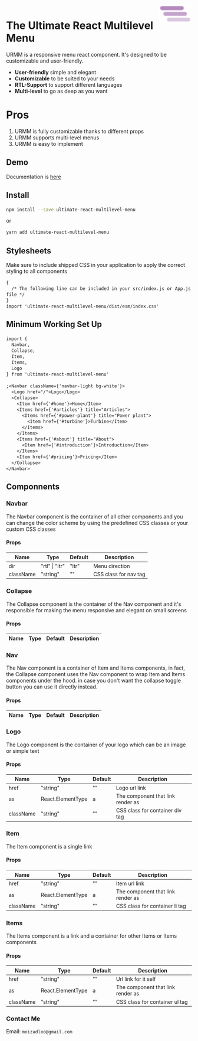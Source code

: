 <img src="./styleguide/assets/logo.png" width="90" align="right" />

# The Ultimate React Multilevel Menu

URMM is a responsive menu react component. It's designed to be customizable and user-friendly.

- **User-friendly** simple and elegant
- **Customizable** to be suited to your needs
- **RTL-Support** to support different languages
- **Multi-level** to go as deep as you want

# Pros

1. URMM is fully customizable thanks to different props
2. URMM supports multi-level menus
3. URMM is easy to implement

## Demo

Documentation is [here](https://moizadloo.github.io/ultimate-react-multilevel-menu/)

## Install

```sh
npm install --save ultimate-react-multilevel-menu
```

or

```sh
yarn add ultimate-react-multilevel-menu
```

## Stylesheets

Make sure to include shipped CSS in your application to apply the correct styling to all components

```tsx
{
  /* The following line can be included in your src/index.js or App.js file */
}
import 'ultimate-react-multilevel-menu/dist/esm/index.css'
```

## Minimum Working Set Up

```tsx
import {
  Navbar,
  Collapse,
  Item,
  Items,
  Logo
} from 'ultimate-react-multilevel-menu'

;<Navbar className={'navbar-light bg-white'}>
  <Logo href="/">Logo</Logo>
  <Collapse>
    <Item href={'#home'}>Home</Item>
    <Items href={'#articles'} title="Articles">
      <Items href={'#power-plant'} title="Power plant">
        <Item href={'#turbine'}>Turbine</Item>
      </Items>
    </Items>
    <Items href={'#about'} title="About">
      <Item href={'#introduction'}>Introduction</Item>
    </Items>
    <Item href={'#pricing'}>Pricing</Item>
  </Collapse>
</Navbar>
```

## Componnents

### Navbar

The Navbar component is the container of all other components and you can change the color scheme by using the predefined CSS classes or your custom CSS classes

#### Props

| Name      | Type           | Default | Description           |
| --------- | -------------- | ------- | --------------------- |
| dir       | "rtl" \| "ltr" | "ltr"   | Menu direction        |
| className | "string"       | ""      | CSS class for nav tag |

### Collapse

The Collapse component is the container of the Nav component and it's responsible for making the menu responsive and elegant on small screens

#### Props

| Name | Type | Default | Description |
| ---- | ---- | ------- | ----------- |

### Nav

The Nav component is a container of Item and Items components, in fact, the Collapse component uses the Nav component to wrap Item and Items components under the hood.
in case you don't want the collapse toggle button you can use it directly instead.

#### Props

| Name | Type | Default | Description |
| ---- | ---- | ------- | ----------- |

### Logo

The Logo component is the container of your logo which can be an image or simple text

#### Props

| Name      | Type              | Default | Description                       |
| --------- | ----------------- | ------- | --------------------------------- |
| href      | "string"          | ""      | Logo url link                     |
| as        | React.ElementType | a       | The component that link render as |
| className | "string"          | ""      | CSS class for container div tag   |

### Item

The Item component is a single link

#### Props

| Name      | Type              | Default | Description                       |
| --------- | ----------------- | ------- | --------------------------------- |
| href      | "string"          | ""      | Item url link                     |
| as        | React.ElementType | a       | The component that link render as |
| className | "string"          | ""      | CSS class for container li tag    |

### Items

The Items component is a link and a container for other Items or Items components

#### Props

| Name      | Type              | Default | Description                       |
| --------- | ----------------- | ------- | --------------------------------- |
| href      | "string"          | ""      | Url link for it self              |
| as        | React.ElementType | a       | The component that link render as |
| className | "string"          | ""      | CSS class for container ul tag    |

### Contact Me

Email: `moizadloo@gmail.com`
